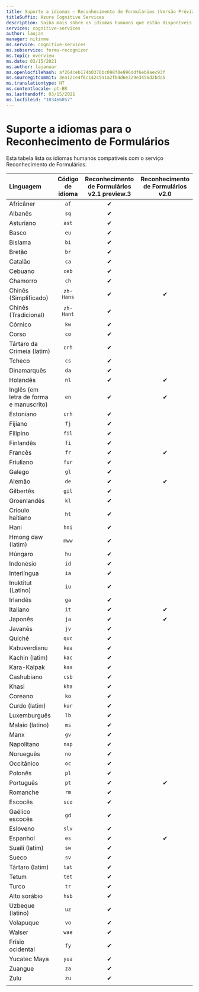 ```yaml
---
title: Suporte a idiomas – Reconhecimento de Formulários (Versão Prévia)
titleSuffix: Azure Cognitive Services
description: Saiba mais sobre os idiomas humanos que estão disponíveis com o Reconhecimento de Formulários.
services: cognitive-services
author: laujan
manager: nitinme
ms.service: cognitive-services
ms.subservice: forms-recognizer
ms.topic: overview
ms.date: 03/15/2021
ms.author: lajanuar
ms.openlocfilehash: af264ceb174b0370bc098f0e996ddf6eb9aec93f
ms.sourcegitcommit: 3ea12ce4f6c142c5a1a2f04d6e329e3456d2bda5
ms.translationtype: HT
ms.contentlocale: pt-BR
ms.lasthandoff: 03/15/2021
ms.locfileid: "103466857"
---
```

# <a name="language-support-for-form-recognizer"></a>Suporte a idiomas para o Reconhecimento de Formulários

Esta tabela lista os idiomas humanos compatíveis com o serviço Reconhecimento de Formulários.

|Linguagem| Código de idioma | Reconhecimento de Formulários v2.1 preview.3 |Reconhecimento de Formulários v2.0 | 
|:-----|:----:|:-----:|:---:|
|Africâner|`af`| ✔ | |
|Albanês |`sq`| ✔ | |
|Asturiano |`ast`| ✔ | |
|Basco  |`eu`|  ✔ | |
|Bislama   |`bi`|  ✔ | |
|Bretão    |`br`|  ✔ | |
|Catalão    |`ca`|  ✔ | |
|Cebuano    |`ceb`|  ✔ | |
|Chamorro  |`ch`|  ✔ | |
|Chinês (Simplificado) | `zh-Hans`|✔ | ✔ |
|Chinês (Tradicional) | `zh-Hant`|  ✔ | |
|Córnico     |`kw`|  ✔ | |
|Corso      |`co`|  ✔ | |
|Tártaro da Crimeia (latim)  |`crh`| ✔ | |
|Tcheco | `cs` |  ✔ | |
|Dinamarquês | `da` |  ✔ | |
|Holandês | `nl` |✔ | ✔ |
|Inglês (em letra de forma e manuscrito) | `en` |✔ | ✔ |
|Estoniano  |`crh`|  ✔ | |
|Fijiano |`fj`|  ✔ | |
|Filipino  |`fil`|  ✔ | |
|Finlandês | `fi` |  ✔ | |
|Francês | `fr` |✔ | ✔ |
|Friuliano  | `fur` |  ✔ | |
|Galego   | `gl` |  ✔ | |
|Alemão | `de` |✔ | ✔ |
|Gilbertês    | `gil` | ✔ | |
|Groenlandês   | `kl` |  ✔ | |
|Crioulo haitiano  | `ht` | ✔ | |
|Hani  | `hni` |  ✔ | |
|Hmong daw (latim) | `mww` |  ✔ | |
|Húngaro | `hu` |  ✔ | |
|Indonésio   | `id` |  ✔ | |
|Interlíngua  | `ia` |  ✔ | |
|Inuktitut (Latino)  | `iu`  | ✔ | |
|Irlandês    | `ga` |  ✔ | |
|Italiano | `it` |✔ | ✔ |
|Japonês | `ja` |✔ | ✔ |
|Javanês | `jv` | ✔ | |
|Quiché  | `quc` |  ✔ | |
|Kabuverdianu | `kea` |  ✔ | |
|Kachin (latim) | `kac` | ✔ | |
|Kara-Kalpak | `kaa` |  ✔ | |
|Cashubiano | `csb` |  ✔ | |
|Khasi  | `kha` |  ✔ | |
|Coreano | `ko` |  ✔ | |
|Curdo (latim) | `kur` | ✔ | |
|Luxemburguês  | `lb` |  ✔ | |
|Malaio (latino)  | `ms` |  ✔ | |
|Manx  | `gv` |  ✔ | |
|Napolitano   | `nap` |  ✔ | |
|Norueguês | `no` |  ✔ | |
|Occitânico | `oc` |  ✔ | |
|Polonês | `pl` |  ✔ | |
|Português | `pt` |✔ | ✔ |
|Romanche  | `rm` |  ✔ | |
|Escocês  | `sco` | ✔ | |
|Gaélico escocês  | `gd` |  ✔ | |
|Esloveno  | `slv` |  ✔ | |
|Espanhol | `es` |✔ | ✔ |
|Suaíli (latim)  | `sw` | ✔ | |
|Sueco | `sv` | ✔ ||
|Tártaro (latim)  | `tat` |  ✔ | |
|Tetum    | `tet` |  ✔ | |
|Turco | `tr` |  ✔ | |
|Alto sorábio  | `hsb` |  ✔ | |
|Uzbeque (latino)     | `uz` |  ✔ | |
|Volapuque   | `vo` |  ✔ | |
|Walser    | `wae` |  ✔ | |
|Frísio ocidental | `fy` | ✔ | |
|Yucatec Maya | `yua` | ✔ | |
|Zuangue | `za` |  ✔ | |
|Zulu  | `zu` |  ✔ | |
||||
